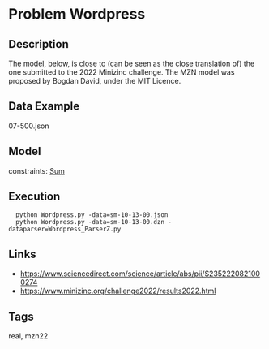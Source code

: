# Problem Wordpress
## Description
The model, below, is close to (can be seen as the close translation of) the one submitted to the 2022 Minizinc challenge.
The MZN model was proposed by Bogdan David, under the MIT Licence.

## Data Example
  07-500.json

## Model
  constraints: [Sum](http://pycsp.org/documentation/constraints/Sum)

## Execution
```
  python Wordpress.py -data=sm-10-13-00.json
  python Wordpress.py -data=sm-10-13-00.dzn -dataparser=Wordpress_ParserZ.py
```

## Links
  - https://www.sciencedirect.com/science/article/abs/pii/S2352220821000274
  - https://www.minizinc.org/challenge2022/results2022.html

## Tags
  real, mzn22
